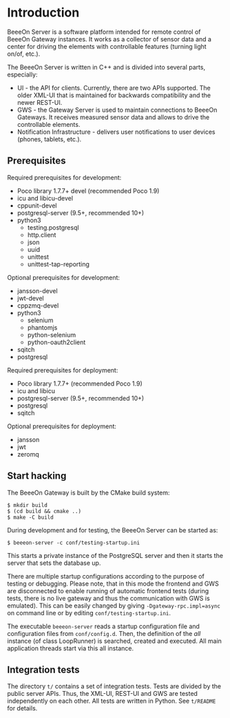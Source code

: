 # Introduction

BeeeOn Server is a software platform intended for remote control of BeeeOn Gateway
instances. It works as a collector of sensor data and a center for driving the
elements with controllable features (turning light on/of, etc.).

The BeeeOn Server is written in C++ and is divided into several parts,
especially:

* UI - the API for clients. Currently, there are two APIs supported. The older XML-UI
that is maintained for backwards compatibility and the newer REST-UI.
* GWS - the Gateway Server is used to maintain connections to BeeeOn Gateways. It
receives measured sensor data and allows to drive the controllable elements.
* Notification Infrastructure - delivers user notifications to user devices
(phones, tablets, etc.).

## Prerequisites

Required prerequisites for development:

* Poco library 1.7.7+ devel (recommended Poco 1.9)
* icu and libicu-devel
* cppunit-devel
* postgresql-server (9.5+, recommended 10+)
* python3
  * testing.postgresql
  * http.client
  * json
  * uuid
  * unittest
  * unittest-tap-reporting

Optional prerequisites for development:

* jansson-devel
* jwt-devel
* cppzmq-devel
* python3
  * selenium
  * phantomjs
  * python-selenium
  * python-oauth2client
* sqitch
* postgresql

Required prerequisites for deployment:

* Poco library 1.7.7+ (recommended Poco 1.9)
* icu and libicu
* postgresql-server (9.5+, recommended 10+)
* postgresql
* sqitch

Optional prerequisites for deployment:

* jansson
* jwt
* zeromq

## Start hacking

The BeeeOn Gateway is built by the CMake build system:

```
$ mkdir build
$ (cd build && cmake ..)
$ make -C build
```

During development and for testing, the BeeeOn Server can be started as:

```
$ beeeon-server -c conf/testing-startup.ini
```

This starts a private instance of the PostgreSQL server and then it starts the server
that sets the database up.

There are multiple startup configurations according to the purpose of testing or debugging.
Please note, that in this mode the frontend and GWS are disconnected to enable running
of automatic frontend tests (during tests, there is no live gateway and thus the communication
with GWS is emulated). This can be easily changed by giving `-Dgateway-rpc.impl=async` on
command line or by editing `conf/testing-startup.ini`.

The executable `beeeon-server` reads a startup configuration file and configuration
files from `conf/config.d`. Then, the definition of the _all_ instance (of class
LoopRunner) is searched, created and executed. All main application threads start
via this all instance.

## Integration tests

The directory `t/` contains a set of integration tests. Tests are divided by the public server APIs. Thus,
the XML-UI, REST-UI and GWS are tested independently on each other. All tests are written in Python.
See `t/README` for details.
